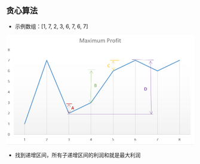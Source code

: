 ## 贪心算法
* 示例数组：[1, 7, 2, 3, 6, 7, 6, 7]

![](https://github.com/JINGLONGGIT/LeetCode/blob/master/122.%E4%B9%B0%E5%8D%96%E8%82%A1%E7%A5%A8%E7%9A%84%E6%9C%80%E4%BD%B3%E6%97%B6%E6%9C%BAII/1.png)

* 找到递增区间，所有子递增区间的利润和就是最大利润